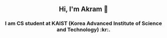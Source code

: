 <h2 align="center">Hi, I'm Akram 👋</h2>
<h3 align="center">I am CS student at KAIST (Korea Advanced Institute of Science and Technology) :kr:.</h3>
<!--
**spike1236/spike1236** is a ✨ _special_ ✨ repository because its `README.md` (this file) appears on your GitHub profile.

Here are some ideas to get you started:

- 🔭 I’m currently working on ...
- 🌱 I’m currently learning ...
- 👯 I’m looking to collaborate on ...
- 🤔 I’m looking for help with ...
- 💬 Ask me about ...
- 📫 How to reach me: ...
- 😄 Pronouns: ...
- ⚡ Fun fact: ...
-->

